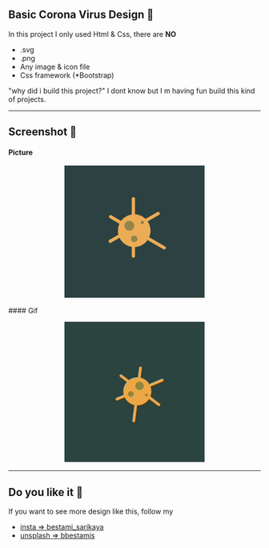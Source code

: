 ## Basic Corona Virus Design 🎨

In this project I only used Html & Css, there are __NO__    

* .svg
*  .png 
* Any image & icon file
* Css framework (*Bootstrap)

"why did i build this project?" I dont know but I m having fun build this kind of projects.

--------



## Screenshot 📸
#### Picture
<p align="center"><img width="850px" src="/md pic/virus.png" alt="Screen Shoooot" style="zoom:33%;" /></p>
#### Gif
<p align="center"><img width="850px" src="/md pic/corona.gif" alt="Screen Shoooot" style="zoom:33%;" /></p>

---
## Do you like it 🚀

If you want to see more design like this, follow my

- [insta => bestami_sarikaya](https://www.instagram.com/bestami_sarikaya/) 
- [unsplash => bbestamis](https://unsplash.com/@bbestamis)